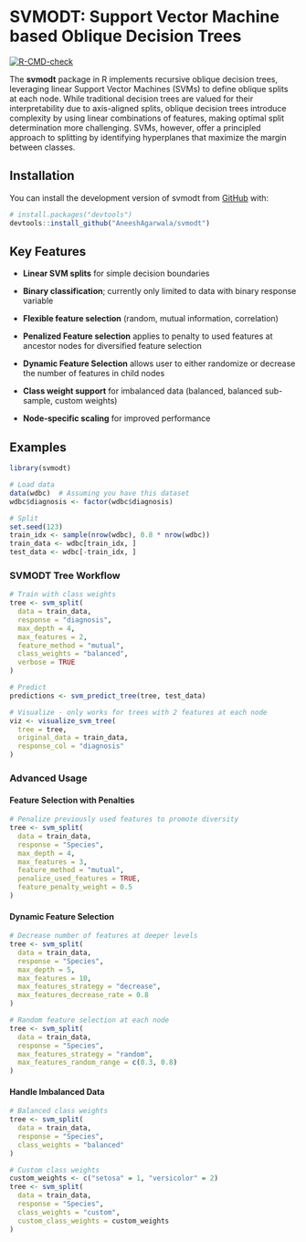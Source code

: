 
<!-- README.md is generated from README.Rmd. Please edit that file -->

# SVMODT: Support Vector Machine based Oblique Decision Trees

<!-- badges: start -->

[![R-CMD-check](https://github.com/AneeshAgarwala/project-svodt/actions/workflows/R-CMD-check.yaml/badge.svg)](https://github.com/AneeshAgarwala/project-svodt/actions/workflows/R-CMD-check.yaml)
<!-- badges: end -->

The **svmodt** package in R implements recursive oblique decision trees,
leveraging linear Support Vector Machines (SVMs) to define oblique
splits at each node. While traditional decision trees are valued for
their interpretability due to axis-aligned splits, oblique decision
trees introduce complexity by using linear combinations of features,
making optimal split determination more challenging. SVMs, however,
offer a principled approach to splitting by identifying hyperplanes that
maximize the margin between classes.

## Installation

You can install the development version of svmodt from
[GitHub](https://github.com/) with:

``` r
# install.packages("devtools")
devtools::install_github("AneeshAgarwala/svmodt")
```

## Key Features

- **Linear SVM splits** for simple decision boundaries

- **Binary classification**; currently only limited to data with binary
  response variable

- **Flexible feature selection** (random, mutual information,
  correlation)

- **Penalized Feature selection** applies to penalty to used features at
  ancestor nodes for diversified feature selection

- **Dynamic Feature Selection** allows user to either randomize or
  decrease the number of features in child nodes

- **Class weight support** for imbalanced data (balanced, balanced
  sub-sample, custom weights)

- **Node-specific scaling** for improved performance

## Examples

``` r
library(svmodt)

# Load data
data(wdbc)  # Assuming you have this dataset
wdbc$diagnosis <- factor(wdbc$diagnosis)

# Split
set.seed(123)
train_idx <- sample(nrow(wdbc), 0.8 * nrow(wdbc))
train_data <- wdbc[train_idx, ]
test_data <- wdbc[-train_idx, ]
```

### SVMODT Tree Workflow

``` r
# Train with class weights
tree <- svm_split(
  data = train_data,
  response = "diagnosis",
  max_depth = 4,
  max_features = 2,
  feature_method = "mutual",
  class_weights = "balanced",
  verbose = TRUE
)

# Predict
predictions <- svm_predict_tree(tree, test_data)

# Visualize - only works for trees with 2 features at each node
viz <- visualize_svm_tree(
  tree = tree,
  original_data = train_data,
  response_col = "diagnosis"
)
```

### Advanced Usage

#### Feature Selection with Penalties

``` r
# Penalize previously used features to promote diversity
tree <- svm_split(
  data = train_data,
  response = "Species",
  max_depth = 4,
  max_features = 3,
  feature_method = "mutual",
  penalize_used_features = TRUE,
  feature_penalty_weight = 0.5
)
```

#### Dynamic Feature Selection

``` r
# Decrease number of features at deeper levels
tree <- svm_split(
  data = train_data,
  response = "Species",
  max_depth = 5,
  max_features = 10,
  max_features_strategy = "decrease",
  max_features_decrease_rate = 0.8
)

# Random feature selection at each node
tree <- svm_split(
  data = train_data,
  response = "Species",
  max_features_strategy = "random",
  max_features_random_range = c(0.3, 0.8)
)
```

#### Handle Imbalanced Data

``` r
# Balanced class weights
tree <- svm_split(
  data = train_data,
  response = "Species",
  class_weights = "balanced"
)

# Custom class weights
custom_weights <- c("setosa" = 1, "versicolor" = 2)
tree <- svm_split(
  data = train_data,
  response = "Species",
  class_weights = "custom",
  custom_class_weights = custom_weights
)
```
